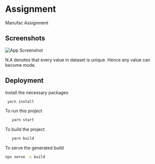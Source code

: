 
# Assignment

Manufac Assignment



## Screenshots

![App Screenshot](screenshots/screenshot.png)

N.A denotes that every value in dataset is unique. Hence any value can become mode.


## Deployment

Install the necessary packages

```bash
 yarn install
```

To run this project

```bash
   yarn start

```

To build the project

```bash
   yarn build
```

To serve the generated build

```bash
npx serve -s build
```
